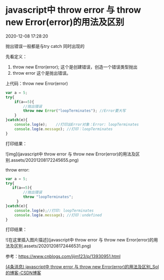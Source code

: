 # javascript中 throw error 与 throw new Error(error)的用法及区别

 2020-12-08 17:28:20

抛出错误一般都是与try catch 同时出现的

先看定义：

1. throw new Error(error); 这个是创建错误，创造一个错误类型抛出
2. throw error 这个是抛出错误。

上代码：throw new Error(error)

```javascript
var a = 5;
try{
    if(a==5){
        //抛出错误
        throw new Error("loopTerminates"); //Error要大写
    }
}catch(e){
    console.log(e);    //打印出Error对象：Error: loopTerminates
    console.log(e.message); //打印：loopTerminates
}
```

打印结果：

![img](javascript中 throw error 与 throw new Error(error)的用法及区别.assets/20201208172245655.png)

throw error:

```javascript
var a = 5;
try{
   if(a==5){
        //抛出错误
        throw "loopTerminates";
     }
}catch(e){
    console.log(e);//打印: loopTerminates
    console.log(e.message); //打印：undefined
}
```

打印结果：

![在这里插入图片描述](javascript中 throw error 与 throw new Error(error)的用法及区别.assets/20201208172446531.png)



参考：https://www.cnblogs.com/jijm123/p/13930951.html

[(4条消息) javascript中 throw error 与 throw new Error(error)的用法及区别_Sol的博客-CSDN博客](https://blog.csdn.net/weixin_40024174/article/details/110877682)

